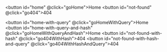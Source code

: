 <button id="home" @click="goHome">Home</button>
<button id="not-found" @click="go404">404</button>

<button id="home-with-query" @click="goHomeWithQuery">Home</button>
<button id="home-with-query-and-hash" @click="goHomeWithQueryAndHash">Home</button>
<button id="not-found-with-hash" @click="go404WithHash">404</button>
<button id="not-found-with-hash-and-query" @click="go404WithHashAndQuery">404</button>

<script setup lang="ts">
import { useRouter } from 'vuepress/client';

const router = useRouter();

const goHome = () => {
  router.push('/');
}

const go404 = () => {
  router.push('/404.html');
}

const goHomeWithQuery = () => {
  router.push('/?home=true');
}

const goHomeWithQueryAndHash = () => {
  router.push('/?home=true#home');
}

const go404WithHash = () => {
  router.push('/404.html#404');
}

const go404WithHashAndQuery = () => {
  router.push('/404.html#404?notFound=true');
}
</script>
